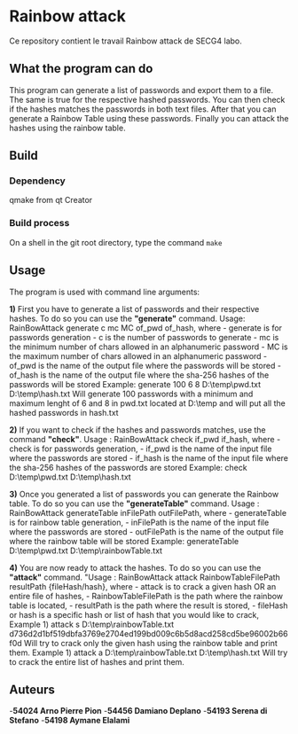 # Rainbow attack

Ce repository contient le travail Rainbow attack de SECG4 labo.

## What the program can do
This program can generate a list of passwords and export them to a file.
The same is true for the respective hashed passwords.
You can then check if the hashes matches the passwords in both text files.
After that you can generate a Rainbow Table using these passwords.
Finally you can attack the hashes using the rainbow table.

## Build

### Dependency
qmake from qt Creator

### Build process
On a shell in the git root directory, type the command `make`

## Usage
The program is used with command line arguments:

**1)**
First you have to generate a list of passwords and their respective hashes.
To do so you can use the **"generate"** command.
Usage: RainBowAttack generate c mc MC of_pwd of_hash, where
              - generate is for passwords generation
              - c is the number of passwords to generate
              - mc is the minimum number of chars allowed in an alphanumeric password
              - MC is the maximum number of chars allowed in an alphanumeric password
              - of_pwd is the name of the output file where the passwords will be stored
              - of_hash is the name of the output file where the sha-256 hashes of the passwords will be stored
    Example: generate 100 6 8 D:\temp\pwd.txt D:\temp\hash.txt
    Will generate 100 passwords with a minimum and maximum lenght of 6 and 8 in pwd.txt located at D:\temp
    and will put all the hashed passwords in hash.txt

**2)**
If you want to check if the hashes and passwords matches, use the command **"check"**.
Usage : RainBowAttack check if_pwd if_hash, where
              - check is for passwords generation,
              - if_pwd is the name of the input file where the passwords are stored
              - if_hash is the name of the input file where the sha-256 hashes of the passwords are stored
    Example: check D:\temp\pwd.txt D:\temp\hash.txt

**3)**
Once you generated a list of passwords you can generate the Rainbow table.
To do so you can use the **"generateTable"** command.
Usage : RainBowAttack generateTable inFilePath outFilePath, where
              - generateTable is for rainbow table generation,
              - inFilePath is the name of the input file where the passwords are stored
              - outFilePath is the name of the output file where the rainbow table will be stored
    Example: generateTable D:\temp\pwd.txt D:\temp\rainbowTable.txt


**4)**
You are now ready to attack the hashes.
To do so you can use the **"attack"** command.
"Usage : RainBowAttack attack RainbowTableFilePath resultPath {fileHash/hash}, where
                - attack is to crack a given hash OR an entire file of hashes,
                - RainbowTableFilePath is the path where the rainbow table is located,
                - resultPath is the path where the result is stored,
                - fileHash or hash is a specific hash or list of hash that you would like to crack,
    Example 1) attack s D:\temp\rainbowTable.txt d736d2d1bf519dbfa3769e2704ed199bd009c6b5d8acd258cd5be96002b66f0d
    Will try to crack only the given hash using the rainbow table and print them.
    Example 1) attack a D:\temp\rainbowTable.txt D:\temp\hash.txt
    Will try to crack the entire list of hashes and print them.


## Auteurs
-**54024 Arno Pierre Pion**
-**54456 Damiano Deplano**
-**54193 Serena di Stefano**
-**54198 Aymane Elalami**
